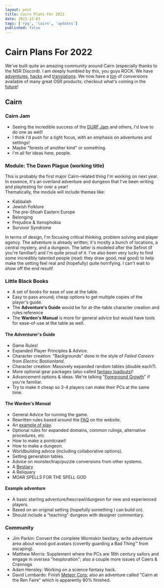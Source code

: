 ```yaml
---
layout: post
title: Cairn Plans For 2022
date: 2021-12-03
tags: ['rpg', 'cairn', 'updates']
published: false
---
```


# Cairn Plans For 2022

We've built quite an amazing community around Cairn (especially thanks to the NSR Discord). I am deeply humbled by this, you guys ROCK. We have [adventures](https://cairnrpg.com/resources/adventures), [hacks](https://cairnrpg.com/hacks/third-party/) and [translations](https://cairnrpg.com/localizations). We now have a [ton](https://cairnrpg.com/resources/adventure-conversions/) of conversions available of many great OSR products; checkout what's coming in the [future](https://cairnrpg.com/resources/adventure-conversions/future-conversions/)!  

## Cairn
### Cairn Jam
- Seeing the incredible success of the [DURF Jam](https://itch.io/jam/durfjam) and others, I'd love to do one as well!
- I think I'd push for a tight focus, with an emphasis on adventures and settings!
- Maybe "forests of another kind" or something.
- I'm all for ideas here, people.

### Module: The Dawn Plague (working title)
This is probably the first major Cairn-related thing I'm working on next year. In essence, it's an overland adventure and dungeon that I've been writing and playtesting for over a year!  
Thematically, the module will include themes like:  
- Kabbalah
- Jewish Folklore
- The pre-Shoah Eastern Europe
- Belonging
- Prejudice & Xenophobia
- Survivor Syndrome

In terms of design, I'm focusing critical thinking, problem solving and player agency. The adventure is already written; it's mostly a bunch of locations, a central mystery, and a dungeon. The latter is modeled after the Sefirot (if you're familiar!) and I'm quite proud of it. I've also been very lucky to find some incredibly talented people (read: they draw good, real good) to help make the setting feel real and (hopefully) quite horrifying. I can't wait to show off the end result!

### Little Black Books
- A set of books for ease of use at the table.
- Easy to pass around; cheap options to get multiple copies of the player's guide.
- The **Adventure's Guide** would be for at-the-table character creation and rules reference
- The **Warden's Manual** is more for general advice but would have tools for ease-of-use at the table as well.

#### The Adventurer's Guide
- Game Rules!
- Expanded Player Principles & Advice.
- Character creation: "Backgrounds" done in the style of _Failed Careers_ from _Electric Bastionland_.
- Character creation: Massively expanded random tables (double each?).
- More optional gear packages (also called [fantasy loadouts](https://cairnrpg.com/more-content/fantasy-loadouts/))!
- Advancement options & ideas. We're talking "[Foreground Growth](https://www.bastionland.com/2016/05/foreground-growth-and-becoming-odd.html)" if you're familiar.
- Try to make it cheap so 3-4 players can make their PCs at the same time.

#### The Warden's Manual
- General Advice for running the game.
- Rewritten rules based around the [FAQ](https://cairnrpg.com/resources/frequently-asked-questions/) on the website.
- An [example of play](https://cairnrpg.com/resources/example-of-play/).
- Optional rules for expanded domains, common rulings, alternative procedures, etc
- How to make a pointcrawl!
- How to make a dungeon.
- Worldbuilding advice (including collaborative options).
- Setting generation tables.
- Advice on monster/trap/puzzle conversions from other systems.
- A [Bestiary](https://cairnrpg.com/resources/monsters/)
- A Reliquary
- MOAR SPELLS FOR THE SPELL GOD

#### Example adventure
- A basic starting adventure/hexcrawl/dungeon for new and experienced players.
- Based on an original setting (hopefully something I can build on).
- Should include a "teaching" dungeon with designer commentary.

### Community
- Jim Parkin: Convert the complete Wormskin bestiary, write adventure area about wood god avatars (covertly guarding a Bad Thing™️ from escaping).
- Matthew Morris: Supplement where the PCs are 18th century sailors and engage in oversea "hexploration"; also a couple more issues of Caers & Crannogs
- Adam Hensley: Working on a science fantasy hack.
- David Lombardo: Finish [Meteor Corp](https://discourse.rpgcauldron.com/t/meteor-corp-corporate-sci-fi-cairn-hack-ashcan/519); also an adventure called "Cairn at the Ren Faire" which is apparently 80% finished.
